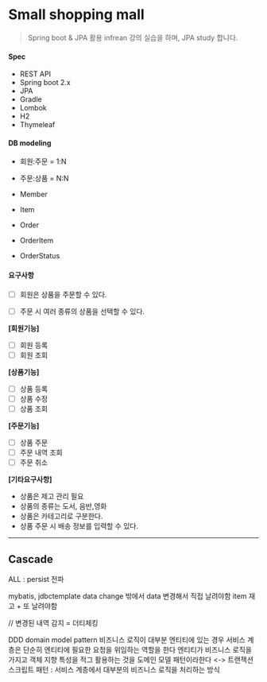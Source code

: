 # Small shopping mall
> Spring boot & JPA 활용 infrean 강의 실습을 하며, JPA study 합니다.


#### Spec 
- REST API
- Spring boot 2.x
- JPA 
- Gradle 
- Lombok
- H2  
- Thymeleaf

#### DB modeling
- 회원:주문 = 1:N
- 주문:상품 = N:N

- Member  
- Item
- Order
- OrderItem
- OrderStatus


#### 요구사항
- [ ] 회원은 상품을 주문할 수 있다.
- [ ] 주문 시 여러 종류의 상품을 선택할 수 있다.
 

__[회원기능]__
- [ ] 회원 등록
- [ ] 회원 조회
        
__[상품기능]__ 
- [ ] 상품 등록
- [ ] 상품 수정
- [ ] 상품 조회

__[주문기능]__
- [ ] 상품 주문
- [ ] 주문 내역 조회
- [ ] 주문 취소

__[기타요구사항]__
- 상품은 제고 관리 필요 
- 상품의 종류는 도서, 음반,영화
- 상품은 카테고리로 구분한다.
- 상품 주문 시 배송 정보를 입력할 수 있다.

---

## Cascade

ALL : persist 전파



mybatis, jdbctemplate
data change
밖에서 data 변경해서 직접 날려야함 
item 재고 + 또 날려야함

// 변경된 내역 감지 = 더티체킹 


DDD domain model pattern
비즈니스 로직이 대부분 엔티티에 있는 경우
서비스 계층은 단순히 엔티티에 필요한 요청을 위임하는 역할을 한다
엔티티가 비즈니스 로직을 가지고 객체 지향 특성을 적그 활용하는 것을 도메인 모델 패턴이라한다
<-> 트랜잭션 스크립트 패턴 : 서비스 계층에서 대부분의 비즈니스 로직을 처리하는 방식





